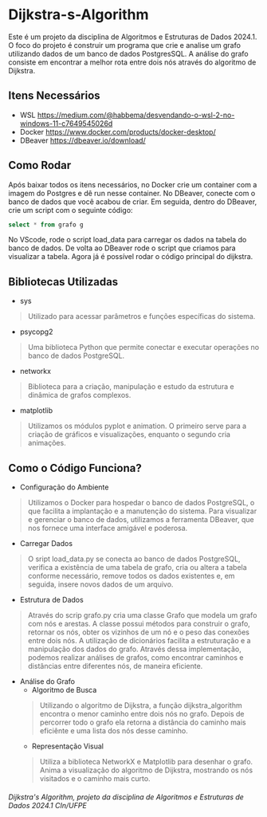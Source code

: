 # Dijkstra-s-Algorithm
Este é um projeto da disciplina de Algoritmos e Estruturas de Dados 2024.1. O foco do projeto é construir um programa que crie e analise um grafo utilizando dados de um banco de dados PostgresSQL. A análise do grafo consiste em encontrar a melhor rota entre dois nós através do algoritmo de Dijkstra.

## Itens Necessários
- WSL <https://medium.com/@habbema/desvendando-o-wsl-2-no-windows-11-c7649545026d>
- Docker <https://www.docker.com/products/docker-desktop/>
- DBeaver <https://dbeaver.io/download/>

## Como Rodar
Após baixar todos os itens necessários, no Docker crie um container com a imagem do Postgres e dê run nesse container.
No DBeaver, conecte com o banco de dados que você acabou de criar. Em seguida, dentro do DBeaver, crie um script com o seguinte código:
~~~sql
select * from grafo g 
~~~
No VScode, rode o script load_data para carregar os dados na tabela do banco de dados. De volta ao DBeaver rode o script que criamos para visualizar a tabela.
Agora já é possível rodar o código principal do dijkstra.

## Bibliotecas Utilizadas
- sys
> Utilizado para acessar parâmetros e funções específicas do sistema.
- psycopg2
> Uma biblioteca Python que permite conectar e executar operações no banco de dados PostgreSQL.
- networkx
> Biblioteca para a criação, manipulação e estudo da estrutura e dinâmica de grafos complexos.
- matplotlib
> Utilizamos os módulos pyplot e animation. O primeiro serve para a criação de gráficos e visualizações, enquanto o segundo cria animações.

## Como o Código Funciona?
- Configuração do Ambiente
> Utilizamos o Docker para hospedar o banco de dados PostgreSQL, o que facilita a implantação e a manutenção do sistema. Para visualizar e gerenciar o banco de dados, utilizamos a ferramenta DBeaver, que nos fornece uma interface amigável e poderosa.
- Carregar Dados
> O sript load_data.py se conecta ao banco de dados PostgreSQL, verifica a existência de uma tabela de grafo, cria ou altera a tabela conforme necessário, remove todos os dados existentes e, em seguida, insere novos dados de um arquivo.
- Estrutura de Dados
>  Através do scrip grafo.py cria uma classe Grafo que modela um grafo com nós e arestas. A classe possui métodos para construir o grafo, retornar os nós, obter os vizinhos de um nó e o peso das conexões entre dois nós. A utilização de dicionários facilita a estruturação e a manipulação dos dados do grafo. Através dessa implementação, podemos realizar análises de grafos, como encontrar caminhos e distâncias entre diferentes nós, de maneira eficiente.
- Análise do Grafo
  - Algoritmo de Busca
  > Utilizando o algoritmo de Dijkstra, a função dijkstra_algorithm encontra o menor caminho entre dois nós no grafo. Depois de percorrer todo o grafo ela retorna a distância do caminho mais eficiênte e uma lista dos nós desse caminho.
  - Representação Visual
  > Utiliza a biblioteca NetworkX e Matplotlib para desenhar o grafo. Anima a visualização do algoritmo de Dijkstra, mostrando os nós visitados e o caminho mais curto.
  
###### Dijkstra's Algorithm, projeto da disciplina de Algoritmos e Estruturas de Dados 2024.1 CIn/UFPE
